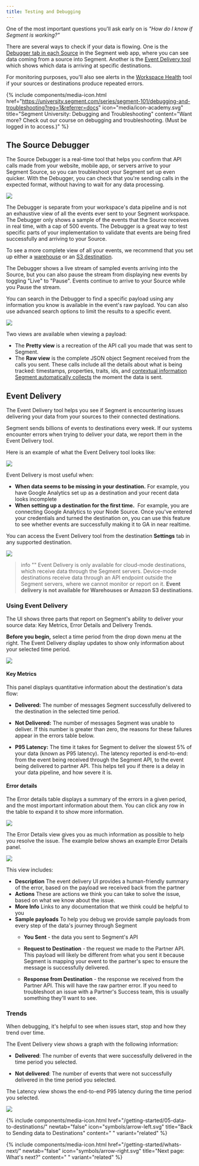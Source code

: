 ```yaml
---
title: Testing and Debugging
---
```


One of the most important questions you'll ask early on is _"How do I know if Segment is working?"_

There are several ways to check if your data is flowing. One is the [Debugger tab in each Source](/docs/connections/sources/debugger/) in the Segment web app, where you can see data coming from a source into Segment. Another is the [Event Delivery tool](/docs/connections/event-delivery/) which shows which data is arriving at specific destinations.

For monitoring purposes, you'll also see alerts in the [Workspace Health](/docs/segment-app/#health) tool if your sources or destinations produce repeated errors.

{% include components/media-icon.html href="https://university.segment.com/series/segment-101/debugging-and-troubleshooting?reg=1&referrer=docs" icon="media/icon-academy.svg" title="Segment University: Debugging and Troubleshooting" content="Want more? Check out our course on debugging and troubleshooting. (Must be logged in to access.)" %}


## The Source Debugger

<!-- Source: https://segment.com/docs/connections/sources/debugger/ -->

The Source Debugger is a real-time tool that helps you confirm that API calls made from your website, mobile app, or servers arrive to your Segment Source, so you can troubleshoot your Segment set up even quicker. With the Debugger, you can check that you're sending calls in the expected format, without having to wait for any data processing.

![](/docs/connections/sources/images/debugger_view.png)

The Debugger is separate from your workspace's data pipeline and is not an exhaustive view of all the events ever sent to your Segment workspace. The Debugger only shows a sample of the events that the Source receives in real time, with a cap of 500 events. The Debugger is a great way to test specific parts of your implementation to validate that events are being fired successfully and arriving to your Source.

To see a more complete view of all your events, we recommend that you set up either a [warehouse](/docs/guides/general/what-is-a-warehouse/) or an [S3 destination](/docs/destinations/amazon-s3/).

The Debugger shows a live stream of sampled events arriving into the Source, but you can also pause the stream from displaying new events by toggling "Live" to "Pause". Events continue to arrive to your Source while you Pause the stream.

You can search in the Debugger to find a specific payload using any information you know is available in the event's raw payload. You can also use advanced search options to limit the results to a specific event.

![](/docs/connections/sources/images/debugger_search.png)

Two views are available when viewing a payload:

* The **Pretty view** is a recreation of the API call you made that was sent to Segment.
* The **Raw view** is the complete JSON object Segment received from the calls you sent. These calls include all the details about what is being tracked: timestamps, properties, traits, ids, and [contextual information Segment automatically collects](/docs/connections/spec/common/#context-fields-automatically-collected) the moment the data is sent.


## Event Delivery

<!--Source: https://segment.com/docs/connections/event-delivery/-->

The Event Delivery tool helps you see if Segment is encountering issues delivering your data from your sources to their connected destinations. 

Segment sends billions of events to destinations every week. If our systems encounter errors when trying to deliver your data, we report them in the Event Delivery tool.

Here is an example of what the Event Delivery tool looks like:

![](/docs/connections/images/edelivery_jXaoBuF6.png)


Event Delivery is most useful when: 

- **When data seems to be missing in your destination.**
  For example, you have Google Analytics set up as a destination and your recent data looks incomplete
- **When setting up a destination for the first time.** 
  For example, you are connecting Google Analytics to your Node Source. Once you've entered your credentials and turned the destination on, you can use this feature to see whether events are successfully making it to GA in near realtime. 

You can access the Event Delivery tool from the destination **Settings** tab in any supported destination.

![](/docs/connections/images/find-edelivery.png)

> info ""
> Event Delivery is only available for cloud-mode destinations, which receive data through the Segment servers. Device-mode destinations receive data through an API endpoint outside the Segment servers, where we cannot monitor or report on it. **Event delivery is not available for Warehouses or Amazon S3 destinations**.


### Using Event Delivery

The UI shows three parts that report on Segment's ability to deliver your source data: Key Metrics, Error Details and Delivery Trends.

**Before you begin,** select a time period from the drop down menu at the right. The Event Delivery display updates to show only information about your selected time period.

![](/docs/connections/images/edelivery_Qs4r85sc.png)

#### Key Metrics

This panel displays quantitative information about the destination's data flow:

- **Delivered:** The number of messages Segment successfully delivered to the destination in the selected time period.

- **Not Delivered:** The number of messages Segment was unable to deliver. If this number is greater than zero, the reasons for these failures appear in the errors table below. 

- **P95 Latency:** The time it takes for Segment to deliver the slowest 5% of your data (known as P95 latency). The latency reported is end-to-end: from the event being received through the Segment API, to the event being delivered to partner API. This helps tell you if there is a delay in your data pipeline, and how severe it is.

#### Error details

The Error details table displays a summary of the errors in a given period, and the most important information about them. You can click any row in the table to expand it to show more information. 

![](/docs/connections/images/edelivery_V6hldpCl.png)


The Error Details view gives you as much information as possible to help you resolve the issue. The example below shows an example Error Details panel. 

![](/docs/connections/images/edelivery_CgNb4wVN.png)

This view includes: 

- **Description**
  The event delivery UI provides a human-friendly summary of the error, based on the payload we received back from the partner
- **Actions**
  These are actions we think you can take to solve the issue, based on what we know about the issue. 
- **More Info**
  Links to any documentation that we think could be helpful to you 
- **Sample payloads**
  To help you debug we provide sample payloads from every step of the data's journey through Segment
  - **You Sent** - the data you sent to Segment's API

  - **Request to Destination** - the request we made to the Partner API. This payload will likely be different from what you sent it because Segment is mapping your event to the partner's spec to ensure the message is successfully delivered. 

  - **Response from Destination** - the response we received from the Partner API. This will have the raw partner error. If you need to troubleshoot an issue with a Partner's Success team, this is usually something they'll want to see. 

### Trends

When debugging, it's helpful to see when issues start, stop and how they trend over time. 

The Event Delivery view shows a graph with the following information:
- **Delivered**: The number of events that were successfully delivered in the time period you selected. 

- **Not delivered**: The number of events that were not successfully delivered in the time period you selected. 

The Latency view shows the end-to-end P95 latency during the time period you selected.

![](/docs/connections/images/edelivery_9FRFTAso.png)




<div class="double">
  {% include components/media-icon.html  href="/getting-started/05-data-to-destinations/" newtab="false" icon="symbols/arrow-left.svg" title="Back to Sending data to Destinations" content=" " variant="related" %}

  {% include components/media-icon.html  href="/getting-started/whats-next/" newtab="false" icon="symbols/arrow-right.svg" title="Next page: What's next?" content=" " variant="related" %}
</div>
